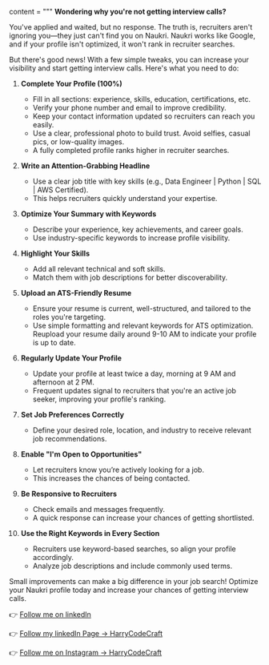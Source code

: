 content = """
**Wondering why you're not getting interview calls?**

You've applied and waited, but no response. The truth is, recruiters aren't ignoring you—they just can't find you on Naukri. Naukri works like Google, and if your profile isn't optimized, it won't rank in recruiter searches.

But there's good news! With a few simple tweaks, you can increase your visibility and start getting interview calls. Here's what you need to do:

1. **Complete Your Profile (100%)**

   - Fill in all sections: experience, skills, education, certifications, etc.
   - Verify your phone number and email to improve credibility.
   - Keep your contact information updated so recruiters can reach you easily.
   - Use a clear, professional photo to build trust. Avoid selfies, casual pics, or low-quality images.
   - A fully completed profile ranks higher in recruiter searches.

2. **Write an Attention-Grabbing Headline**

   - Use a clear job title with key skills (e.g., Data Engineer | Python | SQL | AWS Certified).
   - This helps recruiters quickly understand your expertise.

3. **Optimize Your Summary with Keywords**

   - Describe your experience, key achievements, and career goals.
   - Use industry-specific keywords to increase profile visibility.

4. **Highlight Your Skills**

   - Add all relevant technical and soft skills.
   - Match them with job descriptions for better discoverability.

5. **Upload an ATS-Friendly Resume**

   - Ensure your resume is current, well-structured, and tailored to the roles you're targeting.
   - Use simple formatting and relevant keywords for ATS optimization. Reupload your resume daily around 9-10 AM to indicate your profile is up to date.

6. **Regularly Update Your Profile**

   - Update your profile at least twice a day, morning at 9 AM and afternoon at 2 PM.
   - Frequent updates signal to recruiters that you're an active job seeker, improving your profile's ranking.

7. **Set Job Preferences Correctly**

   - Define your desired role, location, and industry to receive relevant job recommendations.

8. **Enable "I'm Open to Opportunities"**

   - Let recruiters know you’re actively looking for a job.
   - This increases the chances of being contacted.

9. **Be Responsive to Recruiters**

   - Check emails and messages frequently.
   - A quick response can increase your chances of getting shortlisted.

10. **Use the Right Keywords in Every Section**
    - Recruiters use keyword-based searches, so align your profile accordingly.
    - Analyze job descriptions and include commonly used terms.

Small improvements can make a big difference in your job search! Optimize your Naukri profile today and increase your chances of getting interview calls.

👉 [Follow me on linkedIn](https://www.linkedin.com/in/harsh-singh10352/)

👉 [Follow my linkedIn Page -> HarryCodeCraft](https://www.linkedin.com/company/harrycodecraft)

👉 [Follow me on Instagram -> HarryCodeCraft](https://www.instagram.com/harrycodecraft)
